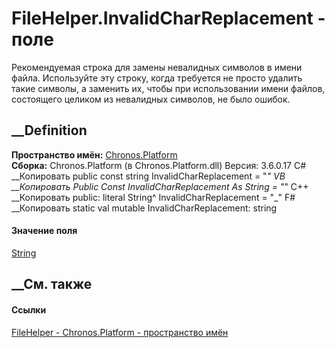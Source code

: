 # FileHelper.InvalidCharReplacement - поле
Рекомендуемая строка для замены невалидных символов в имени файла. Используйте
эту строку, когда требуется не просто удалить такие символы, а заменить их,
чтобы при использовании имени файлов, состоящего целиком из невалидных
символов, не было ошибок.
## __Definition
 **Пространство имён:** [Chronos.Platform](N_Chronos_Platform.htm)  
 **Сборка:** Chronos.Platform (в Chronos.Platform.dll) Версия: 3.6.0.17
C# __Копировать
     public const string InvalidCharReplacement = "_"
VB __Копировать
     Public Const InvalidCharReplacement As String = "_"
C++ __Копировать
     public:
    literal String^ InvalidCharReplacement = "_"
F# __Копировать
     static val mutable InvalidCharReplacement: string
#### Значение поля
[String](https://learn.microsoft.com/dotnet/api/system.string)
##  __См. также
#### Ссылки
[FileHelper - ](T_Chronos_Platform_FileHelper.htm)
[Chronos.Platform - пространство имён](N_Chronos_Platform.htm)
